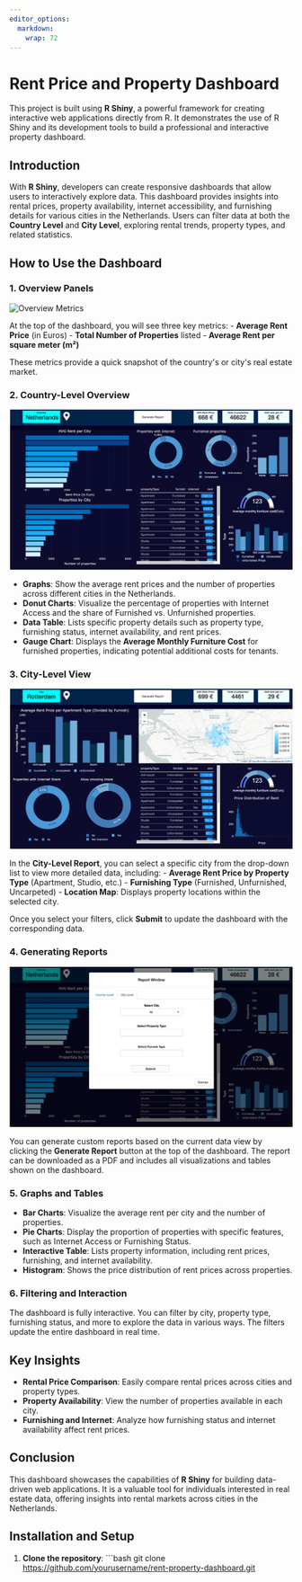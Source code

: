 ```yaml
---
editor_options: 
  markdown: 
    wrap: 72
---
```


# Rent Price and Property Dashboard

This project is built using **R Shiny**, a powerful framework for
creating interactive web applications directly from R. It demonstrates
the use of R Shiny and its development tools to build a professional and
interactive property dashboard.

## Introduction

With **R Shiny**, developers can create responsive dashboards that allow
users to interactively explore data. This dashboard provides insights
into rental prices, property availability, internet accessibility, and
furnishing details for various cities in the Netherlands. Users can
filter data at both the **Country Level** and **City Level**, exploring
rental trends, property types, and related statistics.

## How to Use the Dashboard

### 1. Overview Panels

![Overview Metrics](path/to/images/overview_metrics.png)

At the top of the dashboard, you will see three key metrics: - **Average
Rent Price** (in Euros) - **Total Number of Properties** listed -
**Average Rent per square meter (m²)**

These metrics provide a quick snapshot of the country's or city's real
estate market.

### 2. Country-Level Overview

![Country Level Dashboard](images/Image2.png)

-   **Graphs**: Show the average rent prices and the number of
    properties across different cities in the Netherlands.
-   **Donut Charts**: Visualize the percentage of properties with
    Internet Access and the share of Furnished vs. Unfurnished
    properties.
-   **Data Table**: Lists specific property details such as property
    type, furnishing status, internet availability, and rent prices.
-   **Gauge Chart**: Displays the **Average Monthly Furniture Cost** for
    furnished properties, indicating potential additional costs for
    tenants.

### 3. City-Level View

![City Level Dashboard](images/Image3.png)

In the **City-Level Report**, you can select a specific city from the
drop-down list to view more detailed data, including: - **Average Rent
Price by Property Type** (Apartment, Studio, etc.) - **Furnishing Type**
(Furnished, Unfurnished, Uncarpeted) - **Location Map**: Displays
property locations within the selected city.

Once you select your filters, click **Submit** to update the dashboard
with the corresponding data.

### 4. Generating Reports

![Report Window](images/Imagge.png)

You can generate custom reports based on the current data view by
clicking the **Generate Report** button at the top of the dashboard. The
report can be downloaded as a PDF and includes all visualizations and
tables shown on the dashboard.

### 5. Graphs and Tables

-   **Bar Charts**: Visualize the average rent per city and the number
    of properties.
-   **Pie Charts**: Display the proportion of properties with specific
    features, such as Internet Access or Furnishing Status.
-   **Interactive Table**: Lists property information, including rent
    prices, furnishing, and internet availability.
-   **Histogram**: Shows the price distribution of rent prices across
    properties.

### 6. Filtering and Interaction

The dashboard is fully interactive. You can filter by city, property
type, furnishing status, and more to explore the data in various ways.
The filters update the entire dashboard in real time.

## Key Insights

-   **Rental Price Comparison**: Easily compare rental prices across
    cities and property types.
-   **Property Availability**: View the number of properties available
    in each city.
-   **Furnishing and Internet**: Analyze how furnishing status and
    internet availability affect rent prices.

## Conclusion

This dashboard showcases the capabilities of **R Shiny** for building
data-driven web applications. It is a valuable tool for individuals
interested in real estate data, offering insights into rental markets
across cities in the Netherlands.

## Installation and Setup

1.  **Clone the repository**: \`\`\`bash git clone
    <https://github.com/yourusername/rent-property-dashboard.git>

